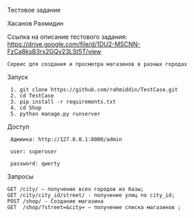 Тестовое задание

Хасанов Рахмидин

Ссылка на описание тестового задания: https://drive.google.com/file/d/1DU2-MSCNN-FzCa8ksB3rx2GQy23LSt5T/view


```
Сервис для создания и просмотра магазинов в разных городах
```

Запуск

```
 1. git clone https://github.com/rahmiddin/TestCase.git
 2. cd TestCase
 3. pip install -r requirements.txt
 4. cd Shop
 5. python manage.py runserver
```

Доступ

```
 Адмиика: http://127.0.0.1:8000/admin
 
 user: superuser
 
 password: qwerty
```
Запросы
```
GET /city/ — получение всех городов из базы;
GET /city/city_id/street/ - получение улиц по city_id;
POST /shop/ - Создание магазина
GET  /shop/?street=&city= — получение списка магазинов ;
```
